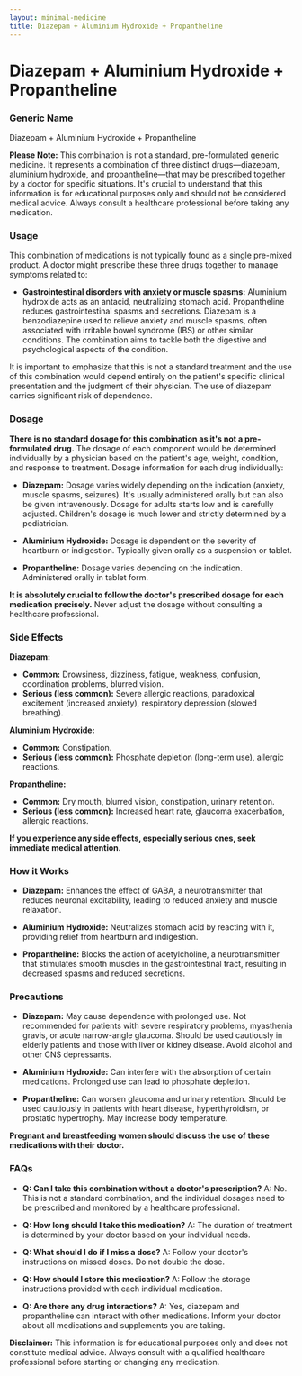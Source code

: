 ```yaml
---
layout: minimal-medicine
title: Diazepam + Aluminium Hydroxide + Propantheline
---
```


# Diazepam + Aluminium Hydroxide + Propantheline
### Generic Name
Diazepam + Aluminium Hydroxide + Propantheline


**Please Note:** This combination is not a standard, pre-formulated generic medicine.  It represents a combination of three distinct drugs—diazepam, aluminium hydroxide, and propantheline—that may be prescribed together by a doctor for specific situations.  It's crucial to understand that this information is for educational purposes only and should not be considered medical advice.  Always consult a healthcare professional before taking any medication.


### Usage

This combination of medications is not typically found as a single pre-mixed product.  A doctor might prescribe these three drugs together to manage symptoms related to:

* **Gastrointestinal disorders with anxiety or muscle spasms:** Aluminium hydroxide acts as an antacid, neutralizing stomach acid. Propantheline reduces gastrointestinal spasms and secretions. Diazepam is a benzodiazepine used to relieve anxiety and muscle spasms, often associated with irritable bowel syndrome (IBS) or other similar conditions.  The combination aims to tackle both the digestive and psychological aspects of the condition.

It is important to emphasize that this is not a standard treatment and the use of this combination would depend entirely on the patient's specific clinical presentation and the judgment of their physician. The use of diazepam carries significant risk of dependence.

### Dosage

**There is no standard dosage for this combination as it's not a pre-formulated drug.**  The dosage of each component would be determined individually by a physician based on the patient's age, weight, condition, and response to treatment.  Dosage information for each drug individually:


* **Diazepam:** Dosage varies widely depending on the indication (anxiety, muscle spasms, seizures). It's usually administered orally but can also be given intravenously.  Dosage for adults starts low and is carefully adjusted.  Children's dosage is much lower and strictly determined by a pediatrician.

* **Aluminium Hydroxide:** Dosage is dependent on the severity of heartburn or indigestion.  Typically given orally as a suspension or tablet.

* **Propantheline:** Dosage varies depending on the indication.  Administered orally in tablet form.


**It is absolutely crucial to follow the doctor's prescribed dosage for each medication precisely.**  Never adjust the dosage without consulting a healthcare professional.


### Side Effects

**Diazepam:**

* **Common:** Drowsiness, dizziness, fatigue, weakness, confusion, coordination problems, blurred vision.
* **Serious (less common):** Severe allergic reactions, paradoxical excitement (increased anxiety), respiratory depression (slowed breathing).


**Aluminium Hydroxide:**

* **Common:** Constipation.
* **Serious (less common):**  Phosphate depletion (long-term use), allergic reactions.

**Propantheline:**

* **Common:** Dry mouth, blurred vision, constipation, urinary retention.
* **Serious (less common):**  Increased heart rate, glaucoma exacerbation, allergic reactions.


**If you experience any side effects, especially serious ones, seek immediate medical attention.**


### How it Works

* **Diazepam:** Enhances the effect of GABA, a neurotransmitter that reduces neuronal excitability, leading to reduced anxiety and muscle relaxation.

* **Aluminium Hydroxide:** Neutralizes stomach acid by reacting with it, providing relief from heartburn and indigestion.

* **Propantheline:** Blocks the action of acetylcholine, a neurotransmitter that stimulates smooth muscles in the gastrointestinal tract, resulting in decreased spasms and reduced secretions.


### Precautions

* **Diazepam:**  May cause dependence with prolonged use.  Not recommended for patients with severe respiratory problems, myasthenia gravis, or acute narrow-angle glaucoma.  Should be used cautiously in elderly patients and those with liver or kidney disease.  Avoid alcohol and other CNS depressants.

* **Aluminium Hydroxide:**  Can interfere with the absorption of certain medications.  Prolonged use can lead to phosphate depletion.

* **Propantheline:** Can worsen glaucoma and urinary retention.  Should be used cautiously in patients with heart disease, hyperthyroidism, or prostatic hypertrophy.  May increase body temperature.


**Pregnant and breastfeeding women should discuss the use of these medications with their doctor.**


### FAQs

* **Q: Can I take this combination without a doctor's prescription?**  A: No.  This is not a standard combination, and the individual dosages need to be prescribed and monitored by a healthcare professional.

* **Q: How long should I take this medication?**  A: The duration of treatment is determined by your doctor based on your individual needs.

* **Q: What should I do if I miss a dose?**  A: Follow your doctor's instructions on missed doses.  Do not double the dose.

* **Q: How should I store this medication?**  A: Follow the storage instructions provided with each individual medication.

* **Q: Are there any drug interactions?**  A: Yes, diazepam and propantheline can interact with other medications. Inform your doctor about all medications and supplements you are taking.


**Disclaimer:** This information is for educational purposes only and does not constitute medical advice.  Always consult with a qualified healthcare professional before starting or changing any medication.
